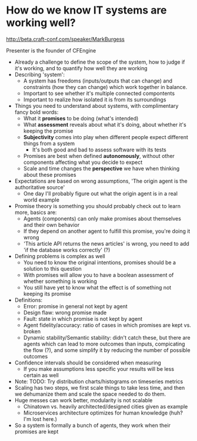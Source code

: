 # How do we know IT systems are working well?

http://beta.craft-conf.com/speaker/MarkBurgess

Presenter is the founder of CFEngine

- Already a challenge to define the scope of the system, how to judge if it's working,
  and to quantify how well they are working
- Describing 'system':
  - A system has freedoms (inputs/outputs that can change) and constraints (how they
    can change) which work together in balance.
  - Important to see whether it's multiple connected compontents
  - Important to realize how isolated it is from its surroundings
- Things you need to understand about systems, with complimentary fancy bold words:
  - What it **promises** to be doing (what's intended)
  - What **assessment** reveals about what it's doing, about whether it's keeping the promise
  - **Subjectivity** comes into play when different people expect different things from a system
    - It's both good and bad to assess software with its tests
  - Promises are best when defined **autonomously**, without other components affecting what you
    decide to expect
  - Scale and time changes the **perspective** we have when thinking about these promises
- Expectations are based on wrong assumptions, 'The origin agent is the authoritative source'
  - One day I'll probably figure out what the origin agent is in a real world example
- Promise theory is something you should probably check out to learn more, basics are:
  - Agents (components) can only make promises about themselves and their own behavior
  - If they depend on another agent to fulfill this promise, you're doing it wrong
  - 'This article API returns the news articles' is wrong, you need to add 'if the database works correctly' (?)
- Defining problems is complex as well
  - You need to know the original intentions, promises should be a solution to this question
  - With promises will allow you to have a boolean assessment of whether something is working
  - You still have yet to know what the effect is of something not keeping its promise
- Definitions:
  - Error: promise in general not kept by agent
  - Design flaw: wrong promise made
  - Fault: state in which promise is not kept by agent
  - Agent fidelity/accuracy: ratio of cases in which promises are kept vs. broken
  - Dynamic stability/Semantic stability: didn't catch these, but there are agents which can lead to more outcomes
    than inputs, compicating the flow (?), and some simplify it by reducing the number of possible outcomes
- Confidence intervals should be considered when measuring
  - If you make assumptions less specific your results will be less certain as well
- Note: TODO: Try distribution charts/histograms on timeseries metrics
- Scaling has two steps, we first scale things to take less time, and then we dehumanize them and scale the space
  needed to do them.
- Huge messes can work better, modularity is not scalable
  - Chinatown vs. heavily architected/designed cities given as example
  - Microservices architecture optimizes for human knowledge (huh? I'm lost here.)
- So a system is formally a bunch of agents, they work when their promises are kept

